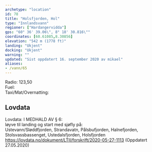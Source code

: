```yaml
---
archetype: "location"
id: 78
title: "Holsfjorden, Hol"
type: "Innlandsvann"
regioner: ["Hardangervidda"]
gps: "60° 36' 39.06\", 8° 18' 30.816\""
coordinates: [60.61085,8.30856]
elevation: "542 m (1778 ft)"
landing: "Ukjent"
docking: "Ukjent"
warning: ""
updated: "Sist oppdatert 16. september 2020 av mikael"
aliases:
- /vann/65
---
```


Radio: 123,50\
Fuel:\
Taxi/Mat/Overnatting:

## Lovdata

Lovdata: I MEDHALD AV § 6:\
løyve til landing og start med sjøfly på:\
Ustevann/Sløddfjorden, Strandavatn, Pålsbufjorden, Halnefjorden, Stolsvassbassenget, Ustedalsfjorden, Holsfjorden\
https://lovdata.no/dokument/LTII/forskrift/2020-05-27-1113 (Oppdatert 27.05.2020)
